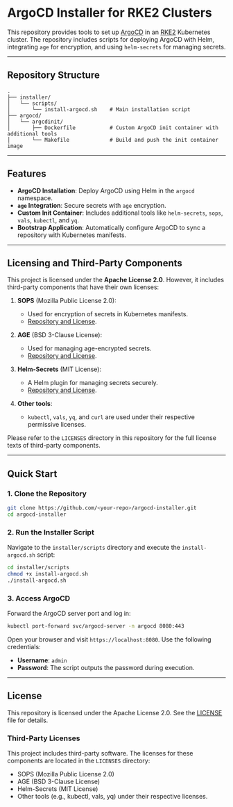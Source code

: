 # ArgoCD Installer for RKE2 Clusters

This repository provides tools to set up [ArgoCD](https://argo-cd.readthedocs.io/) in an [RKE2](https://docs.rke2.io/) Kubernetes cluster. The repository includes scripts for deploying ArgoCD with Helm, integrating `age` for encryption, and using `helm-secrets` for managing secrets.

---

## Repository Structure

```
.
├── installer/
│   └── scripts/
│       └── install-argocd.sh    # Main installation script
├── argocd/
│   └── argcdinit/
│       ├── Dockerfile           # Custom ArgoCD init container with additional tools
│       └── Makefile             # Build and push the init container image
```

---

## Features

- **ArgoCD Installation**: Deploy ArgoCD using Helm in the `argocd` namespace.
- **`age` Integration**: Secure secrets with `age` encryption.
- **Custom Init Container**: Includes additional tools like `helm-secrets`, `sops`, `vals`, `kubectl`, and `yq`.
- **Bootstrap Application**: Automatically configure ArgoCD to sync a repository with Kubernetes manifests.

---

## Licensing and Third-Party Components

This project is licensed under the **Apache License 2.0**. However, it includes third-party components that have their own licenses:

1. **SOPS** (Mozilla Public License 2.0):
   - Used for encryption of secrets in Kubernetes manifests.
   - [Repository and License](https://github.com/mozilla/sops).

2. **AGE** (BSD 3-Clause License):
   - Used for managing age-encrypted secrets.
   - [Repository and License](https://github.com/FiloSottile/age).

3. **Helm-Secrets** (MIT License):
   - A Helm plugin for managing secrets securely.
   - [Repository and License](https://github.com/jkroepke/helm-secrets).

4. **Other tools**:
   - `kubectl`, `vals`, `yq`, and `curl` are used under their respective permissive licenses.

Please refer to the `LICENSES` directory in this repository for the full license texts of third-party components.

---

## Quick Start

### 1. Clone the Repository

```bash
git clone https://github.com/<your-repo>/argocd-installer.git
cd argocd-installer
```

### 2. Run the Installer Script

Navigate to the `installer/scripts` directory and execute the `install-argocd.sh` script:

```bash
cd installer/scripts
chmod +x install-argocd.sh
./install-argocd.sh
```

### 3. Access ArgoCD

Forward the ArgoCD server port and log in:

```bash
kubectl port-forward svc/argocd-server -n argocd 8080:443
```

Open your browser and visit `https://localhost:8080`. Use the following credentials:

- **Username**: `admin`
- **Password**: The script outputs the password during execution.

---

## License

This repository is licensed under the Apache License 2.0. See the [LICENSE](LICENSE) file for details.

### Third-Party Licenses
This project includes third-party software. The licenses for these components are located in the `LICENSES` directory:
- SOPS (Mozilla Public License 2.0)
- AGE (BSD 3-Clause License)
- Helm-Secrets (MIT License)
- Other tools (e.g., kubectl, vals, yq) under their respective licenses.
